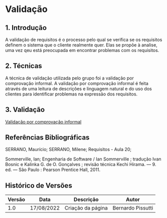 # Validação

## 1. Introdução

A validação de requisitos é o processo pelo qual se verifica se os requisitos definem o sistema que o cliente realmente quer.
Elas se propõe à analise, uma vez qeu está preocupada em encontrar problemas com os requisitos.

## 2. Técnicas

A técnica de validação utilizada pelo grupo foi a validação por comprovação informal. A
validação por comprovação informal é feita através de uma leitura de descrições e linguagem natural e do uso dos clientes
para identificar problemas na expressão dos requisitos.

## 3. Validação

[Validação por comprovação informal](analise/validacoes/comprovacao_informal.md)

## Referências Bibliográficas

SERRANO, Maurício; SERRANO, Milene; Requisitos - Aula 20;

Sommerville, Ian; Engenharia de Software / Ian Sommerville ; tradução Ivan Bosnic e Kalinka G.
de O. Gonçalves ; revisão técnica Kechi Hirama. — 9. ed. — São Paulo : Pearson Prentice Hall, 2011.

## Histórico de Versões

| Versão | Data       | Descrição         | Autor             |
| ------ |------------| ----------------- |-------------------|
| 1.0    | 17/08/2022 | Criação da página | Bernardo Pissutti |
